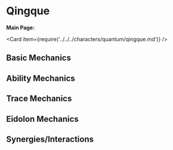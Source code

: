 # Qingque

**Main Page:**

<Card item={require('../../../characters/quantum/qingque.md')} />

## Basic Mechanics

## Ability Mechanics

## Trace Mechanics

## Eidolon Mechanics

## Synergies/Interactions
